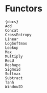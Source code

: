 # Functors

    {docs}
    Add
    Concat
    CrossEntropy
    Linear
    LogSoftmax
    Lookup
    Max
    Multiply
    ReLU
    Reshape
    Sigmoid
    Softmax
    Subtract
    Tanh
    Window2D
